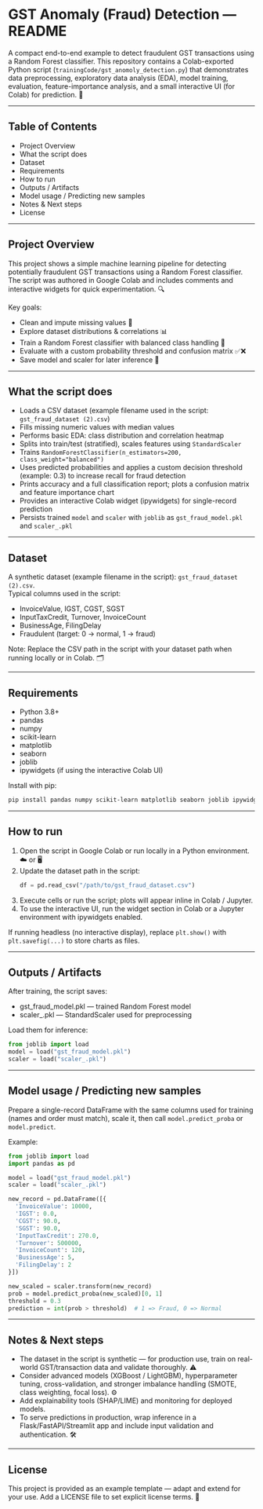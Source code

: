 # GST Anomaly (Fraud) Detection — README

A compact end-to-end example to detect fraudulent GST transactions using a Random Forest classifier. This repository contains a Colab-exported Python script (`trainingCode/gst_anomoly_detection.py`) that demonstrates data preprocessing, exploratory data analysis (EDA), model training, evaluation, feature-importance analysis, and a small interactive UI (for Colab) for prediction. 🚀

---

## Table of Contents
- Project Overview
- What the script does
- Dataset
- Requirements
- How to run
- Outputs / Artifacts
- Model usage / Predicting new samples
- Notes & Next steps
- License

---

## Project Overview
This project shows a simple machine learning pipeline for detecting potentially fraudulent GST transactions using a Random Forest classifier. The script was authored in Google Colab and includes comments and interactive widgets for quick experimentation. 🔍

Key goals:
- Clean and impute missing values 🧹
- Explore dataset distributions & correlations 📊
- Train a Random Forest classifier with balanced class handling 🌲
- Evaluate with a custom probability threshold and confusion matrix ✅❌
- Save model and scaler for later inference 💾

---

## What the script does
- Loads a CSV dataset (example filename used in the script: `gst_fraud_dataset (2).csv`)
- Fills missing numeric values with median values
- Performs basic EDA: class distribution and correlation heatmap
- Splits into train/test (stratified), scales features using `StandardScaler`
- Trains `RandomForestClassifier(n_estimators=200, class_weight="balanced")`
- Uses predicted probabilities and applies a custom decision threshold (example: 0.3) to increase recall for fraud detection
- Prints accuracy and a full classification report; plots a confusion matrix and feature importance chart
- Provides an interactive Colab widget (ipywidgets) for single-record prediction
- Persists trained `model` and `scaler` with `joblib` as `gst_fraud_model.pkl` and `scaler_.pkl`

---

## Dataset
A synthetic dataset (example filename in the script): `gst_fraud_dataset (2).csv`.  
Typical columns used in the script:
- InvoiceValue, IGST, CGST, SGST
- InputTaxCredit, Turnover, InvoiceCount
- BusinessAge, FilingDelay
- Fraudulent (target: 0 → normal, 1 → fraud)

Note: Replace the CSV path in the script with your dataset path when running locally or in Colab. 🗂️

---

## Requirements
- Python 3.8+
- pandas
- numpy
- scikit-learn
- matplotlib
- seaborn
- joblib
- ipywidgets (if using the interactive Colab UI)

Install with pip:
```bash
pip install pandas numpy scikit-learn matplotlib seaborn joblib ipywidgets
```

---

## How to run
1. Open the script in Google Colab or run locally in a Python environment. ☁️ or 🖥️  
2. Update the dataset path in the script:
   ```python
   df = pd.read_csv("/path/to/gst_fraud_dataset.csv")
   ```
3. Execute cells or run the script; plots will appear inline in Colab / Jupyter.  
4. To use the interactive UI, run the widget section in Colab or a Jupyter environment with ipywidgets enabled.

If running headless (no interactive display), replace `plt.show()` with `plt.savefig(...)` to store charts as files.

---

## Outputs / Artifacts
After training, the script saves:
- gst_fraud_model.pkl — trained Random Forest model
- scaler_.pkl — StandardScaler used for preprocessing

Load them for inference:
```python
from joblib import load
model = load("gst_fraud_model.pkl")
scaler = load("scaler_.pkl")
```

---

## Model usage / Predicting new samples
Prepare a single-record DataFrame with the same columns used for training (names and order must match), scale it, then call `model.predict_proba` or `model.predict`.

Example:
```python
from joblib import load
import pandas as pd

model = load("gst_fraud_model.pkl")
scaler = load("scaler_.pkl")

new_record = pd.DataFrame([{
  'InvoiceValue': 10000,
  'IGST': 0.0,
  'CGST': 90.0,
  'SGST': 90.0,
  'InputTaxCredit': 270.0,
  'Turnover': 500000,
  'InvoiceCount': 120,
  'BusinessAge': 5,
  'FilingDelay': 2
}])

new_scaled = scaler.transform(new_record)
prob = model.predict_proba(new_scaled)[0, 1]
threshold = 0.3
prediction = int(prob > threshold)  # 1 => Fraud, 0 => Normal
```

---

## Notes & Next steps
- The dataset in the script is synthetic — for production use, train on real-world GST/transaction data and validate thoroughly. ⚠️  
- Consider advanced models (XGBoost / LightGBM), hyperparameter tuning, cross-validation, and stronger imbalance handling (SMOTE, class weighting, focal loss). ⚙️  
- Add explainability tools (SHAP/LIME) and monitoring for deployed models.  
- To serve predictions in production, wrap inference in a Flask/FastAPI/Streamlit app and include input validation and authentication. 🛠️

---

## License
This project is provided as an example template — adapt and extend for your use. Add a LICENSE file to set explicit license terms. 📜
